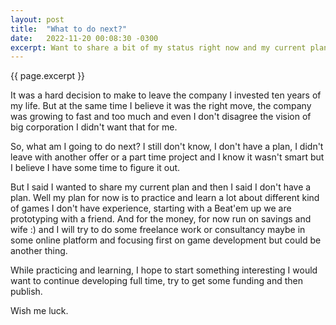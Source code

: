 ```yaml
---
layout: post
title:  "What to do next?"
date:   2022-11-20 00:08:30 -0300
excerpt: Want to share a bit of my status right now and my current plan for the future now that I left my work after almost ten years.  
---
```


{{ page.excerpt }}

It was a hard decision to make to leave the company I invested ten years of my life. But at the same time I believe it was the right move, the company was growing to fast and too much and even I don't disagree the vision of big corporation I didn't want that for me.

So, what am I going to do next? I still don't know, I don't have a plan, I didn't leave with another offer or a part time project and I know it wasn't smart but I believe I have some time to figure it out. 

But I said I wanted to share my current plan and then I said I don't have a plan. Well my plan for now is to practice and learn a lot about different kind of games I don't have experience, starting with a Beat'em up we are prototyping with a friend. And for the money, for now run on savings and wife :) and I will try to do some freelance work or consultancy maybe in some online platform and focusing first on game development but could be another thing. 

While practicing and learning, I hope to start something interesting I would want to continue developing full time, try to get some funding and then publish. 

Wish me luck.